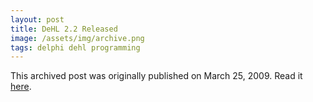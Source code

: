 ```yaml
---
layout: post
title: DeHL 2.2 Released
image: /assets/img/archive.png
tags: delphi dehl programming
---
```

This archived post was originally published on March 25, 2009. Read it [here](/alex.ciobanu.org/index17d5.html).
